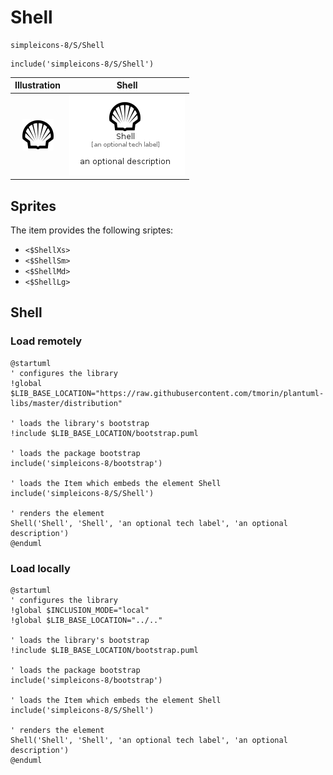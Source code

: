 # Shell


```text
simpleicons-8/S/Shell
```

```text
include('simpleicons-8/S/Shell')
```



| Illustration | Shell |
| :---: | :---: |
| ![illustration for Illustration](../../simpleicons-8/S/Shell.png) | ![illustration for Shell](../../simpleicons-8/S/Shell.Local.png) |



## Sprites
The item provides the following sriptes:

- `<$ShellXs>`
- `<$ShellSm>`
- `<$ShellMd>`
- `<$ShellLg>`





## Shell

### Load remotely
```plantuml
@startuml
' configures the library
!global $LIB_BASE_LOCATION="https://raw.githubusercontent.com/tmorin/plantuml-libs/master/distribution"

' loads the library's bootstrap
!include $LIB_BASE_LOCATION/bootstrap.puml

' loads the package bootstrap
include('simpleicons-8/bootstrap')

' loads the Item which embeds the element Shell
include('simpleicons-8/S/Shell')

' renders the element
Shell('Shell', 'Shell', 'an optional tech label', 'an optional description')
@enduml
```

### Load locally
```plantuml
@startuml
' configures the library
!global $INCLUSION_MODE="local"
!global $LIB_BASE_LOCATION="../.."

' loads the library's bootstrap
!include $LIB_BASE_LOCATION/bootstrap.puml

' loads the package bootstrap
include('simpleicons-8/bootstrap')

' loads the Item which embeds the element Shell
include('simpleicons-8/S/Shell')

' renders the element
Shell('Shell', 'Shell', 'an optional tech label', 'an optional description')
@enduml
```

